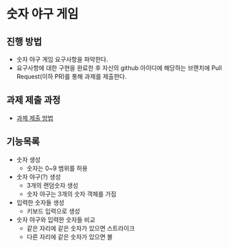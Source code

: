# 숫자 야구 게임
## 진행 방법
* 숫자 야구 게임 요구사항을 파악한다.
* 요구사항에 대한 구현을 완료한 후 자신의 github 아이디에 해당하는 브랜치에 Pull Request(이하 PR)를 통해 과제를 제출한다.

## 과제 제출 과정
* [과제 제출 방법](https://github.com/next-step/nextstep-docs/tree/master/precourse)

## 기능목록
* 숫자 생성
  * 숫자는 0~9 범위를 허용
* 숫자 야구(?) 생성
  * 3개의 랜덤숫자 생성
  * 숫자 야구는 3개의 숫자 객체를 가짐
* 입력한 숫자들 생성
  * 키보드 입력으로 생성
* 숫자 야구와 입력한 숫자들 비교
  * 같은 자리에 같은 숫자가 있으면 스트라이크
  * 다른 자리에 같은 숫자가 있으면 볼